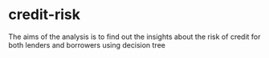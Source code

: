 # credit-risk
The aims of the analysis is to find out the insights about the risk of credit for both lenders and borrowers using decision tree
